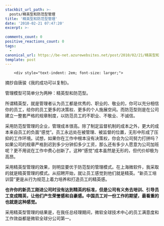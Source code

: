 ```yaml
---
stackbit_url_path: >-
  posts/精英型和防范型管理
title: '精英型和防范型管理'
date: '2010-02-21 07:47:20'
excerpt: >-
  
comments_count: 0
positive_reactions_count: 0
tags: 
  - 
canonical_url: https://be-net.azurewebsites.net/post/2010/02/21/精英型和防范型管理
template: post
---
```


        <div style="text-indent: 2em; font-size: larger;">
<p>摘抄自唐骏《我的成功可以复制》。</p>
<p>管理模型可简单分为两种：精英型和防范型。</p>
<p>所谓精英型，就是管理者认为员工都是优秀的、职业的、敬业的，你可以充分相信你的员工，给你的员工更多的决策权、更多的个人施展空间。而防范型则是在公司建立一整套严格的规章制度，以防范员工的不职业、不敬业、不诚信。</p>
<p>采用防范型管理的企业，管理成本很高。除了制定监督机制的成本之外，更大的成本来自员工的负面“感觉”。员工永远处在被管理、被监督的位置，无形中形成了压抑的工作环境。试想，如果你在工作中根本没有决策权，你会为公司努力打拼吗？如果公司的规章严格到迟到多少分钟扣多少工资，那么还有多少人愿意为公司加班呢？更不用说在工作中费心创新了。这种“感觉”成本虽然是无形的，但代价却极为高昂。</p>
<p>采用精英型管理的效果，则明显要优于防范型的管理模式。在上海微软件，我采取的就是精英管理的模式。从招聘开始，就让员工感觉到他们就是精英。“新员工培训营”更是从行为规范上着力培养和打造员工的精英感。</p>
<p><strong>也许你的新员工刚进公司时没有达到精英的标准，但是公司有义务去培训、引导员工变成精英，让他们产生荣誉感和自豪感。中国员工对一份工作的期望，最看重的也就是这种感觉。</strong></p>
<p>采用精英型管理的结果是，在我任总经理期间，微软全球技术中心的员工满意度和工作效益都是微软全球分公司第一。</p>
</div>
      